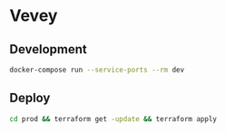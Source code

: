 # Vevey

## Development
```sh
docker-compose run --service-ports --rm dev
```

## Deploy
```sh
cd prod && terraform get -update && terraform apply
```
